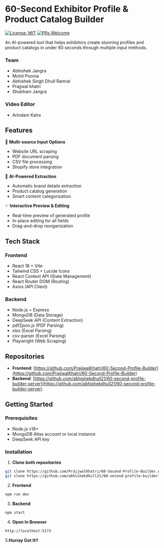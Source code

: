 # 60-Second Exhibitor Profile & Product Catalog Builder

[![License: MIT](https://img.shields.io/badge/License-MIT-blue.svg)](https://opensource.org/licenses/MIT)
[![PRs Welcome](https://img.shields.io/badge/PRs-welcome-brightgreen.svg)](https://github.com/PrajjwalKhatri/60-Second-Profile-Builder/pulls)

An AI-powered tool that helps exhibitors create stunning profiles and product catalogs in under 60 seconds through multiple input methods.

### Team
- Abhishek Jangra
- Mohit Poonia
- Abhishek Singh Dhull Ramrai
- Prajjwal khatri
- Shubham Jangra

### Video Editor
- Arindam Kalra

## Features

🚀 **Multi-source Input Options**
- Website URL scraping
- PDF document parsing
- CSV file processing
- Shopify store integration

🤖 **AI-Powered Extraction**
- Automatic brand details extraction
- Product catalog generation
- Smart content categorization

✨ **Interactive Preview & Editing**
- Real-time preview of generated profile
- In-place editing for all fields
- Drag-and-drop reorganization


## Tech Stack

### Frontend
- React 18 + Vite
- Tailwind CSS + Lucide Icons
- React Context API (State Management)
- React Router DOM (Routing)
- Axios (API Client)

### Backend
- Node.js + Express
- MongoDB (Data Storage)
- DeepSeek API (Content Extraction)
- pdf2json.js (PDF Parsing)
- xlsx (Excel Parsing)
- csv-parser (Excel Parsing)
- Playwright (Web Scraping)

## Repositories

- **Frontend**: [https://github.com/PrajjwalKhatri/60-Second-Profile-Builder](https://github.com/PrajjwalKhatri/60-Second-Profile-Builder)
- **Backend**: [https://github.com/abhishekdhull21/60-second-profile-builder-server](https://github.com/abhishekdhull21/60-second-profile-builder-server)

## Getting Started

### Prerequisites
- Node.js v18+
- MongoDB Atlas account or local instance
- DeepSeek API key

### Installation

1. **Clone both repositories**
```bash
git clone https://github.com/PrajjwalKhatri/60-Second-Profile-Builder.git
git clone https://github.com/abhishekdhull21/60-second-profile-builder-server.git
```

2. **Frontend**
```bash
npm run dev
```
3. **Backend**
```bash
npm start
```
4. **Open In Browser**
```bash
http://localhost:5173
```
5.**Hurray Got It!!**


